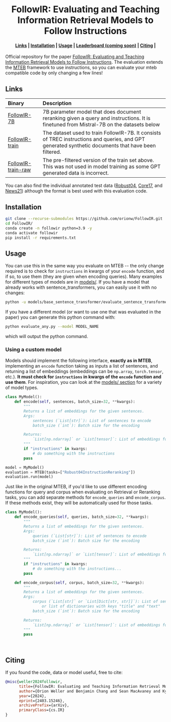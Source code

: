 <h1 align="center">FollowIR: Evaluating and Teaching Information
Retrieval Models to Follow Instructions</b></h1>

<h4 align="center">
    <p>
        <a href="#links">Links</a> |
        <a href="#installation">Installation</a> |
        <a href="#usage">Usage</a> |
        <a href="#leaderboard">Leaderboard (coming soon)</a> |
        <a href="#citing">Citing</a> |
    <p>
</h4>

Official repository for the paper [FollowIR: Evaluating and Teaching Information Retrieval Models to Follow Instructions](https://arxiv.org/abs/2403.15246). The evaluation extends the [MTEB](https://github.com/embeddings-benchmark/mteb) framework to use instructions, so you can evaluate your mteb compatible code by only changing a few lines!

## Links
| Binary |                                                                 Description                                                                |
|:------|:-------------------------------------------------------------------------------------------------------------------------------------------|
| [FollowIR-7B](https://huggingface.co/jhu-clsp/FollowIR-7B) |   7B parameter model that does document reranking given a query and instructions. It is finetuned from Mistral-7B on the datasets below  | 
| [FollowIR-train](https://huggingface.co/datasets/jhu-clsp/FollowIR-train) | The dataset used to train FollowIR-7B. It consists of TREC instructions and queries, and GPT generated synthetic documents that have been filtered. |
| [FollowIR-train-raw](https://huggingface.co/datasets/jhu-clsp/FollowIR-train-raw) |  The pre-filtered version of the train set above. This was not used in model training as some GPT generated data is incorrect. |              

You can also find the individual annotated test data ([Robust04](https://huggingface.co/datasets/jhu-clsp/robust04-instructions), [Core17](https://huggingface.co/datasets/jhu-clsp/core17-instructions), and [News21](https://huggingface.co/datasets/jhu-clsp/news21-instructions)) although the format is best used with this evaluation code.

## Installation

```bash
git clone --recurse-submodules https://github.com/orionw/FollowIR.git
cd FollowIR/
conda create -n followir python=3.9 -y
conda activate followir
pip install -r requirements.txt
```

## Usage

You can use this in the same way you evaluate on MTEB -- the only change required is to check for `instructions` in kwargs of your `encode` function, and if so, to use them (they are given when encoding queries). Many examples for different types of models are in [models/](https://github.com/orionw/mteb-instruct/tree/master/models). If you have a model that already works with sentence_transformers, you can easily use it with no changes:

```bash
python -u models/base_sentence_transformer/evaluate_sentence_transformer.py --model_name_or_path 
```

If you have a different model (or want to use one that was evaluated in the paper) you can generate this python command with:

```bash
python evaluate_any.py --model MODEL_NAME
```

which will output the python command.

### Using a custom model

Models should implement the following interface, **exactly as in MTEB**, implementing an `encode` function taking as inputs a list of sentences, and returning a list of embeddings (embeddings can be `np.array`, `torch.tensor`, etc.). **It must check for `instructions` in kwargs of the `encode` function and use them**. For inspiration, you can look at the [models/ section](https://github.com/orionw/mteb-instruct/tree/master/models) for a variety of model types.

```python
class MyModel():
    def encode(self, sentences, batch_size=32, **kwargs):
        """
        Returns a list of embeddings for the given sentences.
        Args:
            sentences (`List[str]`): List of sentences to encode
            batch_size (`int`): Batch size for the encoding

        Returns:
            `List[np.ndarray]` or `List[tensor]`: List of embeddings for the given sentences
        """
        if "instructions" in kwargs:
            # do something with the instructions
        pass

model = MyModel()
evaluation = MTEB(tasks=["Robust04InstructionReranking"])
evaluation.run(model)
```

Just like in the original MTEB, if you'd like to use different encoding functions for query and corpus when evaluating on Retrieval or Reranking tasks, you can add separate methods for `encode_queries` and `encode_corpus`. If these methods exist, they will be automatically used for those tasks.

```python
class MyModel():
    def encode_queries(self, queries, batch_size=32, **kwargs):
        """
        Returns a list of embeddings for the given sentences.
        Args:
            queries (`List[str]`): List of sentences to encode
            batch_size (`int`): Batch size for the encoding

        Returns:
            `List[np.ndarray]` or `List[tensor]`: List of embeddings for the given sentences
        """
        if "instructions" in kwargs:
            # do something with the instructions...
        pass

    def encode_corpus(self, corpus, batch_size=32, **kwargs):
        """
        Returns a list of embeddings for the given sentences.
        Args:
            corpus (`List[str]` or `List[Dict[str, str]]`): List of sentences to encode
                or list of dictionaries with keys "title" and "text"
            batch_size (`int`): Batch size for the encoding

        Returns:
            `List[np.ndarray]` or `List[tensor]`: List of embeddings for the given sentences
        """
        pass
```

</details>

<br /> 


## Citing

If you found the code, data or model useful, free to cite:

```bibtex
@misc{weller2024followir,
      title={FollowIR: Evaluating and Teaching Information Retrieval Models to Follow Instructions}, 
      author={Orion Weller and Benjamin Chang and Sean MacAvaney and Kyle Lo and Arman Cohan and Benjamin Van Durme and Dawn Lawrie and Luca Soldaini},
      year={2024},
      eprint={2403.15246},
      archivePrefix={arXiv},
      primaryClass={cs.IR}
}
```

